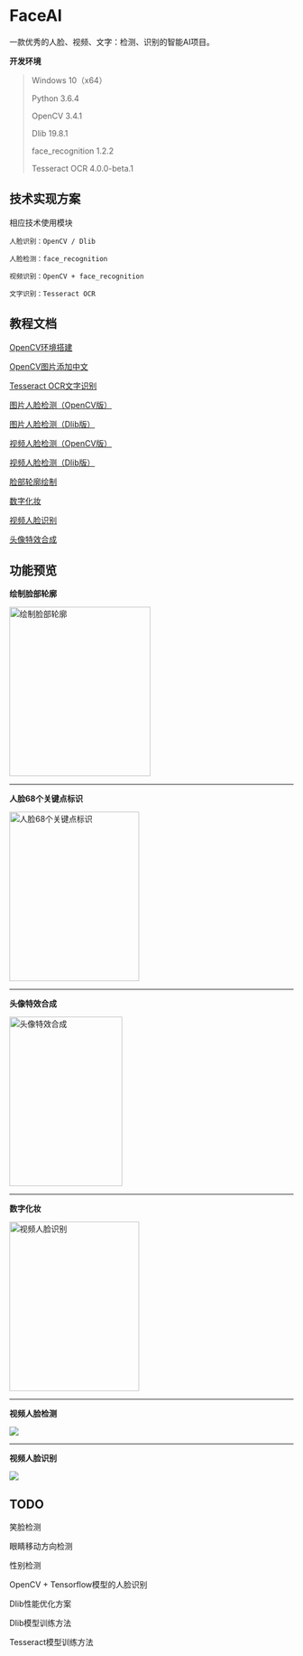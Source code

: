 # FaceAI

一款优秀的人脸、视频、文字：检测、识别的智能AI项目。

**开发环境**

>Windows 10（x64）
>
>Python 3.6.4
>
>OpenCV 3.4.1
>
>Dlib 19.8.1
>
>face_recognition 1.2.2
>
>Tesseract OCR 4.0.0-beta.1
>

## 技术实现方案 ##

相应技术使用模块

	人脸识别：OpenCV / Dlib

	人脸检测：face_recognition
	
	视频识别：OpenCV + face_recognition

	文字识别：Tesseract OCR


## 教程文档 ##

[OpenCV环境搭建](doc/settingup.md)

[OpenCV图片添加中文](doc/chinese.md)

[Tesseract OCR文字识别](doc/tesseractOCR.md)

[图片人脸检测（OpenCV版）](doc/detectionOpenCV.md)

[图片人脸检测（Dlib版）](doc/detectionDlib.md)

[视频人脸检测（OpenCV版）](doc/videoOpenCV.md)

[视频人脸检测（Dlib版）](doc/videoDlib.md)

[脸部轮廓绘制](doc/faceRecognitionOutline.md)

[数字化妆](doc/faceRecognitionMakeup.md)

[视频人脸识别](doc/faceRecognition.md)

[头像特效合成](doc/compose.md)

## 功能预览 ##

**绘制脸部轮廓**

<img src="https://raw.githubusercontent.com/vipstone/faceai/master/res/face_recognition-outline.png" width = "250" height = "300" alt="绘制脸部轮廓" />

----------

**人脸68个关键点标识**

<img src="https://raw.githubusercontent.com/vipstone/faceai/master/res/dlib68.png" width = "230" height = "300" alt="人脸68个关键点标识" />

----------

**头像特效合成**

<img src="https://raw.githubusercontent.com/vipstone/faceai/master/res/compose.png" width = "200" height = "300" alt="头像特效合成"  />

----------

**数字化妆**

<img src="https://raw.githubusercontent.com/vipstone/faceai/master/res/faceRecognitionMakeup.png" width = "230" height = "300" alt="视频人脸识别"  />

----------

**视频人脸检测**

![](https://raw.githubusercontent.com/vipstone/faceai/master/res/video-jiance.gif)

----------

**视频人脸识别**

![](https://raw.githubusercontent.com/vipstone/faceai/master/res/faceRecognition.gif)



## TODO ##

笑脸检测

眼睛移动方向检测

性别检测

OpenCV + Tensorflow模型的人脸识别

Dlib性能优化方案

Dlib模型训练方法

Tesseract模型训练方法



